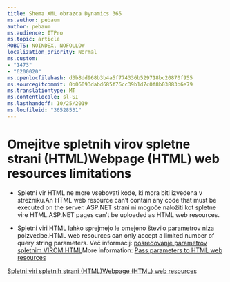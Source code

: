 ```yaml
---
title: Shema XML obrazca Dynamics 365
ms.author: pebaum
author: pebaum
ms.audience: ITPro
ms.topic: article
ROBOTS: NOINDEX, NOFOLLOW
localization_priority: Normal
ms.custom:
- "1473"
- "6200020"
ms.openlocfilehash: d3b8dd968b3b4a5f774336b529718bc20870f955
ms.sourcegitcommit: 0b06093dabd685f76cc39b1d7c0f8b03883b6e79
ms.translationtype: MT
ms.contentlocale: sl-SI
ms.lasthandoff: 10/25/2019
ms.locfileid: "36528531"
---
```

# <a name="webpage-html-web-resources-limitations"></a><span data-ttu-id="f5713-102">Omejitve spletnih virov spletne strani (HTML)</span><span class="sxs-lookup"><span data-stu-id="f5713-102">Webpage (HTML) web resources limitations</span></span>

* <span data-ttu-id="f5713-103">Spletni vir HTML ne more vsebovati kode, ki mora biti izvedena v strežniku.</span><span class="sxs-lookup"><span data-stu-id="f5713-103">An HTML web resource can’t contain any code that must be executed on the server.</span></span> <span data-ttu-id="f5713-104">ASP.NET strani ni mogoče naložiti kot spletne vire HTML.</span><span class="sxs-lookup"><span data-stu-id="f5713-104">ASP.NET pages can’t be uploaded as HTML web resources.</span></span>

* <span data-ttu-id="f5713-105">Spletni viri HTML lahko sprejmejo le omejeno število parametrov niza poizvedbe.</span><span class="sxs-lookup"><span data-stu-id="f5713-105">HTML web resources can only accept a limited number of query string parameters.</span></span> <span data-ttu-id="f5713-106">Več informacij: [posredovanje parametrov spletnim VIROM HTML](https://docs.microsoft.com/dynamics365/customer-engagement/developer/webpage-html-web-resources#BKMK_PassingParametersToWebResources)</span><span class="sxs-lookup"><span data-stu-id="f5713-106">More information: [Pass parameters to HTML web resources](https://docs.microsoft.com/dynamics365/customer-engagement/developer/webpage-html-web-resources#BKMK_PassingParametersToWebResources)</span></span>

[<span data-ttu-id="f5713-107">Spletni viri spletnih strani (HTML)</span><span class="sxs-lookup"><span data-stu-id="f5713-107">Webpage (HTML) web resources</span></span>](https://docs.microsoft.com/dynamics365/customer-engagement/developer/webpage-html-web-resources)
